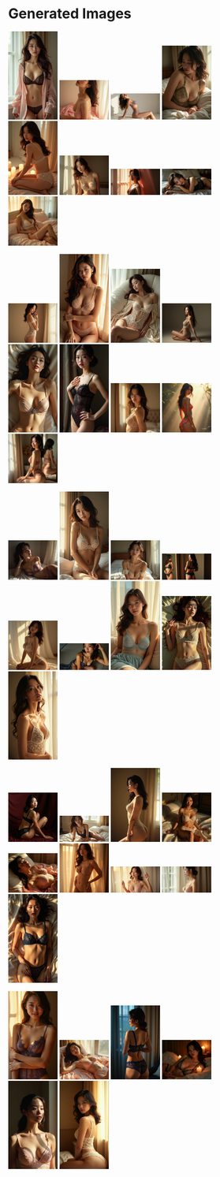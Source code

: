 # Generated Images



<img src="2025_08_16_01.webp" width="100"/> <img src="2025_08_16_02.webp" width="100"/> <img src="2025_08_16_03.webp" width="100"/> <img src="2025_08_16_04.webp" width="100"/> <img src="2025_08_16_05.webp" width="100"/> <img src="2025_08_16_06.webp" width="100"/> <img src="2025_08_16_07.webp" width="100"/> <img src="2025_08_16_08.webp" width="100"/> <img src="2025_08_16_09.webp" width="100"/>

<img src="2025_08_16_10.webp" width="100"/> <img src="2025_08_16_11.webp" width="100"/> <img src="2025_08_16_12.webp" width="100"/> <img src="2025_08_16_13.webp" width="100"/> <img src="2025_08_16_14.webp" width="100"/> <img src="2025_08_16_15.webp" width="100"/> <img src="2025_08_16_16.webp" width="100"/> <img src="2025_08_16_17.webp" width="100"/> <img src="2025_08_16_18.webp" width="100"/>

<img src="2025_08_16_19.webp" width="100"/> <img src="2025_08_16_20.webp" width="100"/> <img src="2025_08_16_21.webp" width="100"/> <img src="2025_08_16_22.webp" width="100"/> <img src="2025_08_16_23.webp" width="100"/> <img src="2025_08_16_24.webp" width="100"/> <img src="2025_08_16_25.webp" width="100"/> <img src="2025_08_16_26.webp" width="100"/> <img src="2025_08_16_27.webp" width="100"/>

<img src="2025_08_16_28.webp" width="100"/> <img src="2025_08_16_29.webp" width="100"/> <img src="2025_08_16_30.webp" width="100"/> <img src="2025_08_16_31.webp" width="100"/> <img src="2025_08_16_32.webp" width="100"/> <img src="2025_08_16_33.webp" width="100"/> <img src="2025_08_16_34.webp" width="100"/> <img src="2025_08_16_35.webp" width="100"/> <img src="2025_08_16_36.webp" width="100"/>

<img src="2025_08_16_37.webp" width="100"/> <img src="2025_08_16_38.webp" width="100"/> <img src="2025_08_16_39.webp" width="100"/> <img src="2025_08_16_40.webp" width="100"/> <img src="2025_08_16_41.webp" width="100"/> <img src="2025_08_16_42.webp" width="100"/>
